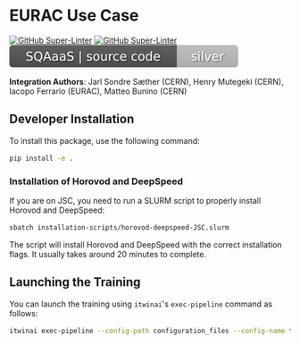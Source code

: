 # EURAC Use Case

[![GitHub Super-Linter](https://github.com/interTwin-eu/itwinai-plugin-template/actions/workflows/lint.yml/badge.svg)](https://github.com/marketplace/actions/super-linter)
[![GitHub Super-Linter](https://github.com/interTwin-eu/itwinai-plugin-template/actions/workflows/check-links.yml/badge.svg)](https://github.com/marketplace/actions/markdown-link-check)
 [![SQAaaS source code](https://github.com/EOSC-synergy/itwinai-plugin-template.assess.sqaaas/raw/main/.badge/status_shields.svg)](https://sqaaas.eosc-synergy.eu/#/full-assessment/report/https://raw.githubusercontent.com/eosc-synergy/itwinai-plugin-template.assess.sqaaas/main/.report/assessment_output.json)

**Integration Authors**: Jarl Sondre Sæther (CERN), Henry Mutegeki (CERN), Iacopo Ferrario
(EURAC), Matteo Bunino (CERN)

## Developer Installation

To install this package, use the following command: 

```bash
pip install -e .
```

### Installation of Horovod and DeepSpeed

If you are on JSC, you need to run a SLURM script to properly install Horovod and
DeepSpeed:

```bash
sbatch installation-scripts/horovod-deepspeed-JSC.slurm
```
The script will install Horovod and DeepSpeed with the correct installation flags. It
usually takes around 20 minutes to complete. 

## Launching the Training

You can launch the training using `itwinai`'s `exec-pipeline` command as follows:

```bash
itwinai exec-pipeline --config-path configuration_files --config-name training
```
